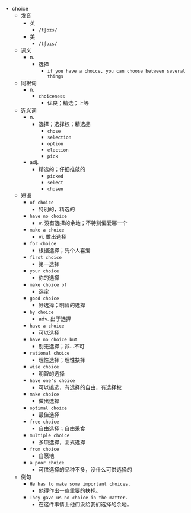 - choice
  - 发音
    - 英
      - `/tʃɒɪs/`
    - 美
      - `/tʃɔɪs/`
  - 词义
    - n.
      - 选择
        - `if you have a choice, you can choose between several things`
  - 同根词
    - n.
      - `choiceness`
        - 优良；精选；上等
  - 近义词
    - n.
      - 选择；选择权；精选品
        - `chose`
        - `selection`
        - `option`
        - `election`
        - `pick`
    - adj.
      - 精选的；仔细推敲的
        - `picked`
        - `select`
        - `chosen`
  - 短语
    - `of choice`
      - 特别的，精选的 
    - `have no choice`
      - v. 没有选择的余地；不特别偏爱哪一个 
    - `make a choice`
      - vi. 做出选择 
    - `for choice`
      - 根据选择；凭个人喜爱 
    - `first choice`
      - 第一选择 
    - `your choice`
      - 你的选择 
    - `make choice of`
      - 选定 
    - `good choice`
      - 好选择；明智的选择 
    - `by choice`
      - adv. 出于选择 
    - `have a choice`
      - 可以选择 
    - `have no choice but`
      - 别无选择；非…不可 
    - `rational choice`
      - 理性选择；理性抉择 
    - `wise choice`
      - 明智的选择 
    - `have one's choice`
      - 可以挑选，有选择的自由，有选择权 
    - `make choice`
      - 做出选择 
    - `optimal choice`
      - 最佳选择 
    - `free choice`
      - 自由选择；自由采食 
    - `multiple choice`
      - 多项选择，复式选择 
    - `from choice`
      - 自愿地 
    - `a poor choice`
      - 可供选择的品种不多，没什么可供选择的 
  - 例句
    - `He has to make some important choices.`
      - 他得作出一些重要的抉择。
    - `They gave us no choice in the matter.`
      - 在这件事情上他们没给我们选择的余地。

